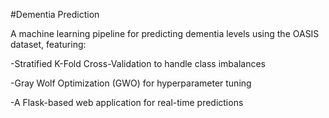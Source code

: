 #Dementia Prediction

A machine learning pipeline for predicting dementia levels using the OASIS dataset, featuring:

-Stratified K-Fold Cross-Validation to handle class imbalances

-Gray Wolf Optimization (GWO) for hyperparameter tuning

-A Flask-based web application for real-time predictions

